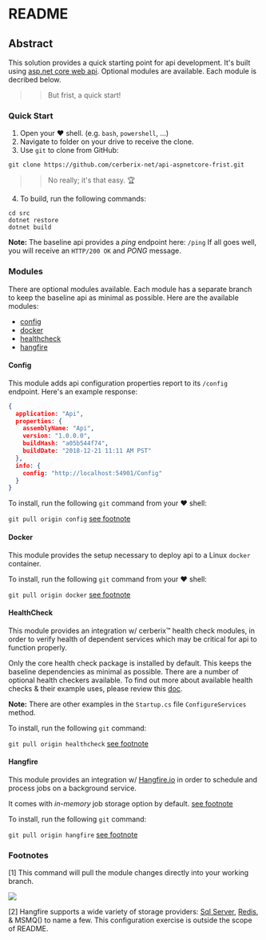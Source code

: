 # README

## Abstract

This solution provides a quick starting point for api development. It's built using [asp.net core web api](https://docs.microsoft.com/en-us/aspnet/core/?view=aspnetcore-2.1). Optional modules are available. Each module is decribed below.

>> But frist, a quick start!

### Quick Start

1. Open your :heart: shell. (e.g. `bash`, `powershell`, ...)
2. Navigate to folder on your drive to receive the clone.
3. Use `git` to clone from GitHub:

``` git clone https://github.com/cerberix-net/api-aspnetcore-frist.git ``` 

>> No really; it's that easy. :trophy: 

4. To build, run the following commands:

``` cd src ```<br/>
``` dotnet restore ```<br/>
``` dotnet build ```<br/>

**Note:** The baseline api provides a *ping* endpoint here: `/ping` If all goes well, you will receive an `HTTP/200 OK` and *PONG* message.

### Modules

There are optional modules available. Each module has a separate branch to keep the baseline api as minimal as possible. Here are the available modules:

* [config](#config)
* [docker](#docker)
* [healthcheck](#healthcheck)
* [hangfire](#hangfire)

<a name="config"></a>
#### Config

This module adds api configuration properties report to its `/config` endpoint. Here's an example response:

```json
{
  application: "Api",
  properties: {
    assemblyName: "Api",
    version: "1.0.0.0",
    buildHash: "a05b544f74",
    buildDate: "2018-12-21 11:11 AM PST"
  },
  info: {
    config: "http://localhost:54901/Config"
  }
}
```

To install, run the following `git` command from your :heart: shell:

``` git pull origin config ``` [see footnote](#1)

<a name="docker"></a>
#### Docker

This module provides the setup necessary to deploy api to a Linux `docker` container. 

To install, run the following `git` command from your :heart: shell:

``` git pull origin docker ``` [see footnote](#1)

<a name="healthcheck"></a>
#### HealthCheck

This module provides an integration w/ cerberix:tm: health check modules, in order to verify health of dependent services which may be critical for api to function properly. 

Only the core health check package is installed by default. This keeps the baseline dependencies as minimal as possible. There are a number of optional health checkers available.
To find out more about available health checks & their example uses, please review this [doc](https://github.com/cerberix-net/util-nuget-healthcheck).

**Note:** There are other examples in the `Startup.cs` file `ConfigureServices` method.

To install, run the following `git` command:

``` git pull origin healthcheck ``` [see footnote](#1)

<a name="hangfire"></a>
#### Hangfire

This module provides an integration w/ [Hangfire.io](https://www.hangfire.io/) in order to schedule and process jobs on a background service.

It comes with *in-memory* job storage option by default. [see footnote](#2)

To install, run the following `git` command:

``` git pull origin hangfire ``` [see footnote](#1)

### Footnotes

<a name="1"></a>
[1] This command will pull the module changes directly into your working branch.

![](https://pbs.twimg.com/media/DAX73pVUIAAYPz1.jpg)
 
<a name="2"></a>
[2] Hangfire supports a wide variety of storage providers: [Sql Server](http://docs.hangfire.io/en/latest/configuration/using-sql-server.html), [Redis](http://docs.hangfire.io/en/latest/configuration/using-redis.html), & MSMQ() to name a few. This configuration exercise is outside the scope of README.